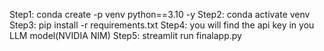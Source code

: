 Step1: conda create -p venv python==3.10 -y
Step2: conda activate venv\
Step3: pip install -r requirements.txt
Step4: you will find the api key in you LLM model(NVIDIA NIM)
Step5: streamlit run finalapp.py
